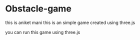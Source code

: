 # Obstacle-game

this is aniket mani
this is an simple game created using three.js 

you can run this game using three.js


